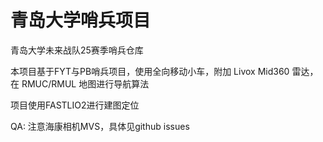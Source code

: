 # 青岛大学哨兵项目

青岛大学未来战队25赛季哨兵仓库

本项目基于FYT与PB哨兵项目，使用全向移动小车，附加 Livox Mid360 雷达，在 RMUC/RMUL 地图进行导航算法  

项目使用FASTLIO2进行建图定位

QA:
注意海康相机MVS，具体见github issues
